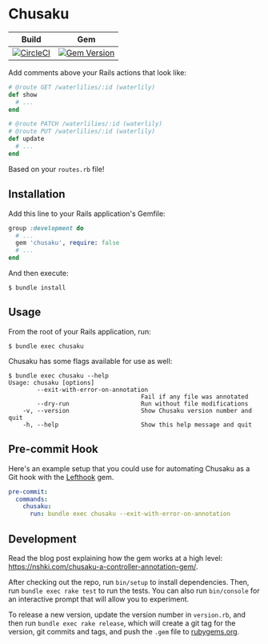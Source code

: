 # Chusaku

| Build | Gem |
|-------|-----|
|[![CircleCI](https://circleci.com/gh/nshki/chusaku.svg?style=svg&circle-token=e1917972632f242932171de0ca5443148e83151c)](https://circleci.com/gh/nshki/chusaku)|[![Gem Version](https://badge.fury.io/rb/chusaku.svg)](https://badge.fury.io/rb/chusaku)|

Add comments above your Rails actions that look like:

```ruby
# @route GET /waterlilies/:id (waterlily)
def show
  # ...
end

# @route PATCH /waterlilies/:id (waterlily)
# @route PUT /waterlilies/:id (waterlily)
def update
  # ...
end
```

Based on your `routes.rb` file!


## Installation

Add this line to your Rails application's Gemfile:

```ruby
group :development do
  # ...
  gem 'chusaku', require: false
  # ...
end
```

And then execute:

```
$ bundle install
```


## Usage

From the root of your Rails application, run:

```
$ bundle exec chusaku
```

Chusaku has some flags available for use as well:

```
$ bundle exec chusaku --help
Usage: chusaku [options]
        --exit-with-error-on-annotation
                                     Fail if any file was annotated
        --dry-run                    Run without file modifications
    -v, --version                    Show Chusaku version number and quit
    -h, --help                       Show this help message and quit
```


## Pre-commit Hook

Here's an example setup that you could use for automating Chusaku as a Git hook
with the [Lefthook](https://github.com/Arkweid/lefthook) gem.

```yaml
pre-commit:
  commands:
    chusaku:
      run: bundle exec chusaku --exit-with-error-on-annotation
```


## Development

Read the blog post explaining how the gem works at a high level:
https://nshki.com/chusaku-a-controller-annotation-gem/.

After checking out the repo, run `bin/setup` to install dependencies. Then, run
`bundle exec rake test` to run the tests. You can also run `bin/console` for an
interactive prompt that will allow you to experiment.

To release a new version, update the version number in `version.rb`, and then
run `bundle exec rake release`, which will create a git tag for the version,
git commits and tags, and push the `.gem` file to
[rubygems.org](https://rubygems.org).
